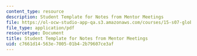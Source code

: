 ```yaml
---
content_type: resource
description: Student Template for Notes from Mentor Meetings
file: https://ol-ocw-studio-app-qa.s3.amazonaws.com/courses/15-s07-globalhealth-lab-spring-2013/c7661d14563e700501b42b79607ce3af_MIT15_S07S13_student-template.pdf
file_type: application/pdf
resourcetype: Document
title: Student Template for Notes from Mentor Meetings
uid: c7661d14-563e-7005-01b4-2b79607ce3af
---
```

